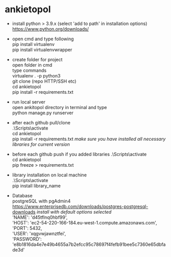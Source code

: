 # ankietopol
- install python > 3.9.x (select 'add to path' in installation options)\
https://www.python.org/downloads/

- open cmd and type following\
  pip install virtualenv\
  pip install virtualenvwrapper
- create folder for project\
  open folder in cmd\
  type commands\
  virtualenv . -p python3\
  git clone (repo HTTP/SSH etc)\
  cd ankietopol\
  pip install -r requirements.txt
- run local server\
  open ankitopol directory in terminal and type\
  python manage.py runserver
- after each github pull/clone\
  .\Scripts\activate\
  cd ankietopol\
  pip install -r requirements.txt *make sure you have installed all necessary libraries for current version*
- before each github push if you added libraries
  .\Scripts\activate\
  cd ankietopol\
  pip freeze > requirements.txt
- library installation on local machine\
  .\Scripts\activate\
  pip install library_name

- Database\
 postgreSQL with pgAdmin4\
 https://www.enterprisedb.com/downloads/postgres-postgresql-downloads *install with default options selected*\
 'NAME': 'd45tflnq0hbf99',\
 'HOST': 'ec2-54-220-166-184.eu-west-1.compute.amazonaws.com',\
 'PORT': 5432,\
 'USER': 'xqgvwjawnztfei',\
 'PASSWORD': 'e8b1816da4e7e49b4655a7b2efcc95c78697f4fefb91bee5c7360e65dbfade3d'
